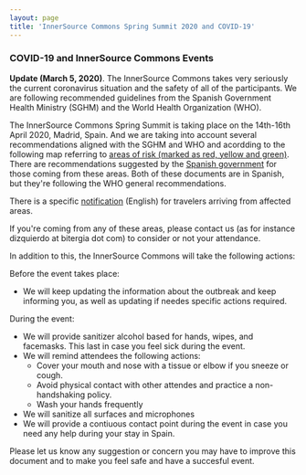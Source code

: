 ```yaml
---
layout: page
title: 'InnerSource Commons Spring Summit 2020 and COVID-19'
---
```


### COVID-19 and InnerSource Commons Events

**Update (March 5, 2020)**. The InnerSource Commons takes very seriously the current coronavirus situation and the safety of all of the participants. We are following recommended guidelines from the Spanish Government Health Ministry (SGHM) and the World Health Organization (WHO).

The InnerSource Commons Spring Summit is taking place on the 14th-16th April 2020, Madrid, Spain. And we are taking into account several recommendations aligned with the SGHM and WHO and acordding to the following map referring to [areas of risk (marked as red, yellow and green)](https://www.mscbs.gob.es/profesionales/saludPublica/ccayes/alertasActual/nCov-China/areas.htm). There are recommendations suggested by the [Spanish government](https://www.mscbs.gob.es/profesionales/saludPublica/ccayes/alertasActual/nCov-China/documentos/Recomendaciones_regreso_area_riesgo.pdf) for those coming from these areas. Both of these documents are in Spanish, but they're following the WHO general recommendations.

There is a specific [notification](https://www.mscbs.gob.es/profesionales/saludPublica/sanidadExterior/salud/pdf/CARTEL_INGLES_CORONAVIRUS_COVID_19_02.pdf) (English) for travelers arriving from affected areas.

If you're coming from any of these areas, please contact us (as for instance dizquierdo at bitergia dot com) to consider or not your attendance.

In addition to this, the InnerSource Commons will take the following actions:

Before the event takes place:
* We will keep updating the information about the outbreak and keep informing you, as well as updating if needes specific actions required.

During the event:
* We will provide sanitizer alcohol based for hands, wipes, and facemasks. This last in case you feel sick during the event.
* We will remind attendees the following actions:
  * Cover your mouth and nose with a tissue or elbow if you sneeze or cough.
  * Avoid physical contact with other attendes and practice a non-handshaking policy.
  * Wash your hands frequently
* We will sanitize all surfaces and microphones
* We will provide a contiuous contact point during the event in case you need any help during your stay in Spain.

Please let us know any suggestion or concern you may have to improve this document and to make you feel safe and have a succesful event.


